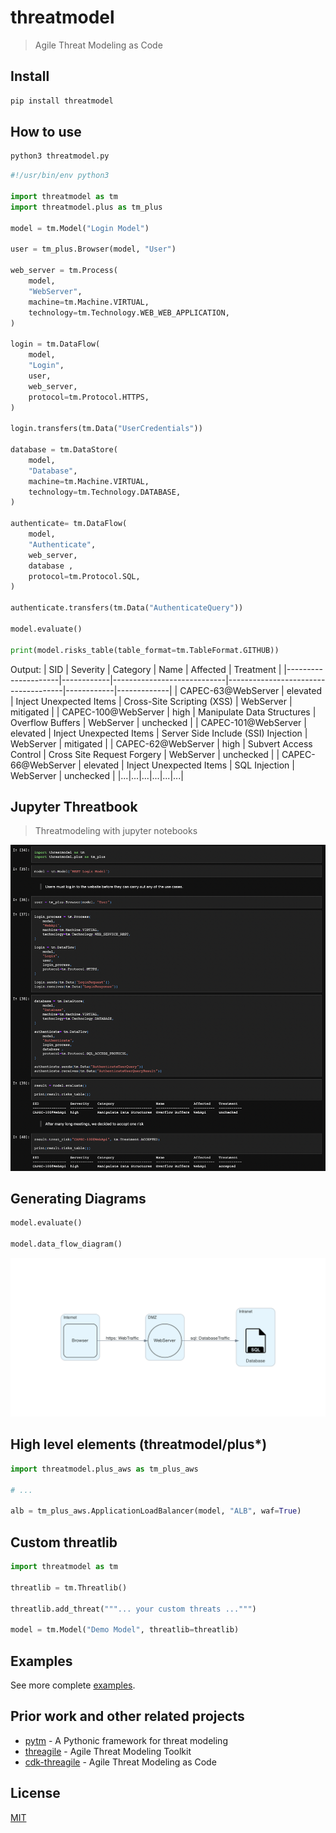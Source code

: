 # threatmodel
> Agile Threat Modeling as Code

## Install
```bash
pip install threatmodel
```

## How to use
```bash
python3 threatmodel.py
```

```python
#!/usr/bin/env python3

import threatmodel as tm
import threatmodel.plus as tm_plus

model = tm.Model("Login Model")

user = tm_plus.Browser(model, "User")

web_server = tm.Process(
    model,
    "WebServer",
    machine=tm.Machine.VIRTUAL,
    technology=tm.Technology.WEB_WEB_APPLICATION,
)

login = tm.DataFlow(
    model,
    "Login",
    user,
    web_server,
    protocol=tm.Protocol.HTTPS,
)

login.transfers(tm.Data("UserCredentials"))

database = tm.DataStore(
    model,
    "Database",
    machine=tm.Machine.VIRTUAL,
    technology=tm.Technology.DATABASE,
)

authenticate= tm.DataFlow(
    model,
    "Authenticate",
    web_server,
    database ,
    protocol=tm.Protocol.SQL,
)

authenticate.transfers(tm.Data("AuthenticateQuery"))

model.evaluate()

print(model.risks_table(table_format=tm.TableFormat.GITHUB))
```
Output:
| SID                 | Severity   | Category                   | Name                                | Affected   | Treatment   |
|---------------------|------------|----------------------------|-------------------------------------|------------|-------------|
| CAPEC-63@WebServer  | elevated   | Inject Unexpected Items    | Cross-Site Scripting (XSS)          | WebServer  | mitigated   |
| CAPEC-100@WebServer | high       | Manipulate Data Structures | Overflow Buffers                    | WebServer  | unchecked   |
| CAPEC-101@WebServer | elevated   | Inject Unexpected Items    | Server Side Include (SSI) Injection | WebServer  | mitigated   |
| CAPEC-62@WebServer  | high       | Subvert Access Control     | Cross Site Request Forgery          | WebServer  | unchecked   |
| CAPEC-66@WebServer  | elevated   | Inject Unexpected Items    | SQL Injection                       | WebServer  | unchecked   |
|...|...|...|...|...|...|

## Jupyter Threatbook
> Threatmodeling with jupyter notebooks

![threatbook.png](https://github.com/hupe1980/threatmodel/raw/main/.assets/threatbook.png)

## Generating Diagrams
```python
model.evaluate()

model.data_flow_diagram()
```
![threatbook.png](https://github.com/hupe1980/threatmodel/raw/main/.assets/data-flow-diagram.png)

## High level elements (threatmodel/plus*)
```python
import threatmodel.plus_aws as tm_plus_aws

# ...

alb = tm_plus_aws.ApplicationLoadBalancer(model, "ALB", waf=True)

```

## Custom threatlib
```python
import threatmodel as tm

threatlib = tm.Threatlib()

threatlib.add_threat("""... your custom threats ...""")

model = tm.Model("Demo Model", threatlib=threatlib)
```
## Examples

See more complete [examples](https://github.com/hupe1980/threatmodel/tree/master/examples).

## Prior work and other related projects
- [pytm](https://github.com/izar/pytm) - A Pythonic framework for threat modeling
- [threagile](https://github.com/Threagile/threagile) - Agile Threat Modeling Toolkit
- [cdk-threagile](https://github.com/hupe1980/cdk-threagile) - Agile Threat Modeling as Code

## License

[MIT](LICENSE)